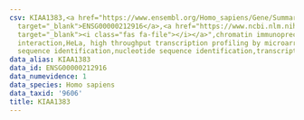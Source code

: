 ```yaml
---
csv: KIAA1383,<a href="https://www.ensembl.org/Homo_sapiens/Gene/Summary?db=core;g=ENSG00000212916"
  target="_blank">ENSG00000212916</a>,<a href="https://www.ncbi.nlm.nih.gov/pubmed/17216044"
  target="_blank"><i class="fas fa-file"></i></a>",chromatin immunoprecipitation assay,direct
  interaction,HeLa, high throughput transcription profiling by microarray,nucleotide
  sequence identification,nucleotide sequence identification,transcriptional regulation,
data_alias: KIAA1383
data_id: ENSG00000212916
data_numevidence: 1
data_species: Homo sapiens
data_taxid: '9606'
title: KIAA1383
---
```


